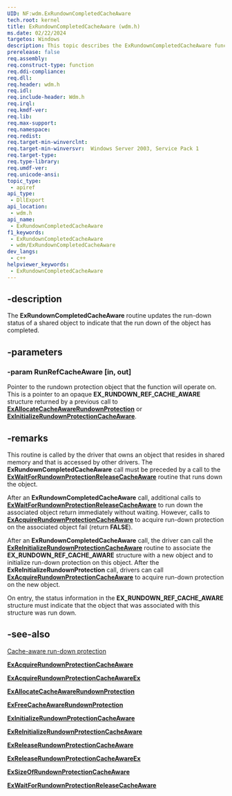 ```yaml
---
UID: NF:wdm.ExRundownCompletedCacheAware
tech.root: kernel
title: ExRundownCompletedCacheAware (wdm.h)
ms.date: 02/22/2024
targetos: Windows
description: This topic describes the ExRundownCompletedCacheAware function.
prerelease: false
req.assembly: 
req.construct-type: function
req.ddi-compliance: 
req.dll: 
req.header: wdm.h
req.idl: 
req.include-header: Wdm.h
req.irql: 
req.kmdf-ver: 
req.lib: 
req.max-support: 
req.namespace: 
req.redist: 
req.target-min-winverclnt: 
req.target-min-winversvr:  Windows Server 2003, Service Pack 1
req.target-type: 
req.type-library: 
req.umdf-ver: 
req.unicode-ansi: 
topic_type:
 - apiref
api_type:
 - DllExport
api_location:
 - wdm.h
api_name:
 - ExRundownCompletedCacheAware
f1_keywords:
 - ExRundownCompletedCacheAware
 - wdm/ExRundownCompletedCacheAware
dev_langs:
 - c++
helpviewer_keywords:
 - ExRundownCompletedCacheAware
---
```


## -description

The **ExRundownCompletedCacheAware** routine updates the run-down status of a shared object to indicate that the run down of the object has completed.

## -parameters

### -param RunRefCacheAware [in, out]

Pointer to the rundown protection object that the function will operate on. This is a pointer to an opaque **EX_RUNDOWN_REF_CACHE_AWARE** structure returned by a previous call to [**ExAllocateCacheAwareRundownProtection**](./nf-wdm-exallocatecacheawarerundownprotection.md) or [**ExInitializeRundownProtectionCacheAware**](./nf-wdm-exinitializerundownprotectioncacheaware.md).

## -remarks

This routine is called by the driver that owns an object that resides in shared memory and that is accessed by other drivers. The **ExRundownCompletedCacheAware** call must be preceded by a call to the [**ExWaitForRundownProtectionReleaseCacheAware**](./nf-wdm-exwaitforrundownprotectionreleasecacheaware.md) routine that runs down the object.

After an **ExRundownCompletedCacheAware** call, additional calls to [**ExWaitForRundownProtectionReleaseCacheAware**](/windows-hardware/drivers/ddi/wdm/nf-wdm-exwaitforrundownprotectionreleasecacheaware) to run down the associated object return immediately without waiting. However, calls to [**ExAcquireRundownProtectionCacheAware**](./nf-wdm-exacquirerundownprotectioncacheaware.md) to acquire run-down protection on the associated object fail (return <b>FALSE</b>).

After an **ExRundownCompletedCacheAware** call, the driver can call the [**ExReInitializeRundownProtectionCacheAware**](./nf-wdm-exreinitializerundownprotectioncacheaware.md) routine to associate the **EX_RUNDOWN_REF_CACHE_AWARE** structure with a new object and to initialize run-down protection on this object. After the **ExReInitializeRundownProtection** call, drivers can call [**ExAcquireRundownProtectionCacheAware**](./nf-wdm-exacquirerundownprotectioncacheaware.md) to acquire run-down protection on the new object.

On entry, the status information in the **EX_RUNDOWN_REF_CACHE_AWARE** structure must indicate that the object that was associated with this structure was run down. 

## -see-also

[Cache-aware run-down protection](/windows-hardware/drivers/kernel/run-down-protection#cache-aware-run-down-protection)

[**ExAcquireRundownProtectionCacheAware**](./nf-wdm-exacquirerundownprotectioncacheaware.md)

[**ExAcquireRundownProtectionCacheAwareEx**](./nf-wdm-exacquirerundownprotectioncacheawareex.md)

[**ExAllocateCacheAwareRundownProtection**](./nf-wdm-exallocatecacheawarerundownprotection.md)

[**ExFreeCacheAwareRundownProtection**](./nf-wdm-exfreecacheawarerundownprotection.md)

[**ExInitializeRundownProtectionCacheAware**](./nf-wdm-exinitializerundownprotectioncacheaware.md)

[**ExReInitializeRundownProtectionCacheAware**](./nf-wdm-exreinitializerundownprotectioncacheaware.md)

[**ExReleaseRundownProtectionCacheAware**](./nf-wdm-exreleaserundownprotectioncacheaware.md)

[**ExReleaseRundownProtectionCacheAwareEx**](./nf-wdm-exreleaserundownprotectioncacheawareex.md)

[**ExSizeOfRundownProtectionCacheAware**](./nf-wdm-exsizeofrundownprotectioncacheaware.md)

[**ExWaitForRundownProtectionReleaseCacheAware**](./nf-wdm-exwaitforrundownprotectionreleasecacheaware.md)
